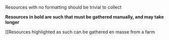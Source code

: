 Resources with no formatting should be trivial to collect

**Resources in bold are such that must be gathered manually, and may take longer**

[[Resources highlighted as such can be gathered en masse from a farm

